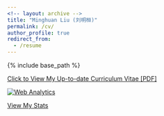 ```yaml
---
<!-- layout: archive -->
title: "Minghuan Liu (刘明桓)"
permalink: /cv/
author_profile: true
redirect_from:
  - /resume
---
```


{% include base_path %}

[Click to View My Up-to-date Curriculum Vitae [PDF]](http://ericonaldo.github.io/files/mhliu_cv.pdf)

<!-- <embed src="http://ericonaldo.github.io/files/mhliu_cv.pdf" width="650" height="1800" type='application/pdf'> -->
<!-- Default Statcounter code for My Academic Website http://minghuanliu.com -->
<script type="text/javascript">
var sc_project=11877511; 
var sc_invisible=0; 
var sc_security="3a284019"; 
var sc_https=1; 
var scJsHost = (("https:" == document.location.protocol) ? "https://secure." :
"http://www.");
document.write("<sc"+"ript type='text/javascript' src='" + scJsHost+
"statcounter.com/counter/counter.js'></"+"script>");
</script>
<noscript><div class="statcounter"><a title="Web Analytics"
href="http://statcounter.com/" target="_blank"><img class="statcounter"
src="//c.statcounter.com/11877511/0/3a284019/0/" alt="Web
Analytics"></a></div></noscript>
<!-- End of Statcounter Code -->
<a href="http://statcounter.com/p11877511/?guest=1">View My Stats</a>
